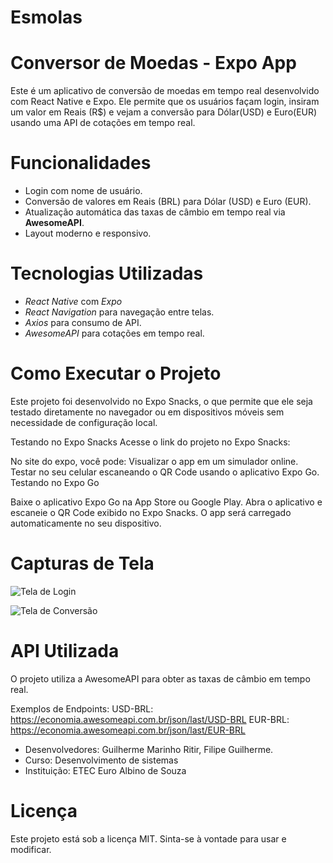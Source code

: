 # Esmolas
# Conversor de Moedas - Expo App

Este é um aplicativo de conversão de moedas em tempo real desenvolvido com React Native e Expo. Ele permite que os usuários façam login, insiram um valor em Reais (R$) e vejam a conversão para Dólar(USD) e Euro(EUR) usando uma API de cotações em tempo real.

# Funcionalidades

- Login com nome de usuário.
- Conversão de valores em Reais (BRL) para Dólar (USD) e Euro (EUR).
- Atualização automática das taxas de câmbio em tempo real via **AwesomeAPI**.
- Layout moderno e responsivo.

# Tecnologias Utilizadas

- *React Native* com *Expo*
- *React Navigation* para navegação entre telas.
- *Axios* para consumo de API.
- *AwesomeAPI* para cotações em tempo real.

# Como Executar o Projeto
Este projeto foi desenvolvido no Expo Snacks, o que permite que ele seja testado diretamente no navegador ou em dispositivos móveis sem necessidade de configuração local.

Testando no Expo Snacks
Acesse o link do projeto no Expo Snacks:


No site do expo, você pode:
Visualizar o app em um simulador online.
Testar no seu celular escaneando o QR Code usando o aplicativo Expo Go.
Testando no Expo Go

Baixe o aplicativo Expo Go na App Store ou Google Play.
Abra o aplicativo e escaneie o QR Code exibido no Expo Snacks.
O app será carregado automaticamente no seu dispositivo.


# Capturas de Tela
![Tela de Login](WhatsApp-Image-2024-12-01-at-23.24.23.jpeg)

![Tela de Conversão](WhatsApp-Image-2024-12-01-at-23.24.23-(1).jpeg)

# API Utilizada
O projeto utiliza a AwesomeAPI para obter as taxas de câmbio em tempo real.

Exemplos de Endpoints:
USD-BRL: https://economia.awesomeapi.com.br/json/last/USD-BRL
EUR-BRL: https://economia.awesomeapi.com.br/json/last/EUR-BRL

- Desenvolvedores: Guilherme Marinho Ritir, Filipe Guilherme.
- Curso: Desenvolvimento de sistemas 
- Instituição: ETEC Euro Albino de Souza

# Licença
Este projeto está sob a licença MIT. Sinta-se à vontade para usar e modificar.
